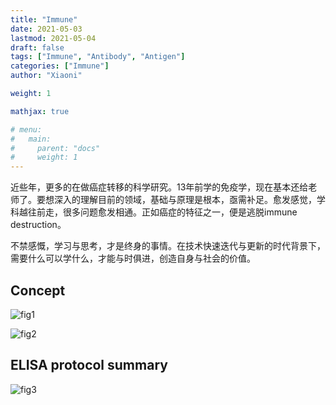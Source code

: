 ```yaml
---
title: "Immune"
date: 2021-05-03
lastmod: 2021-05-04
draft: false
tags: ["Immune", "Antibody", "Antigen"]
categories: ["Immune"]
author: "Xiaoni"

weight: 1

mathjax: true

# menu:
#   main:
#     parent: "docs"
#     weight: 1
---
```


近些年，更多的在做癌症转移的科学研究。13年前学的免疫学，现在基本还给老师了。要想深入的理解目前的领域，基础与原理是根本，亟需补足。愈发感觉，学科越往前走，很多问题愈发相通。正如癌症的特征之一，便是逃脱immune destruction。

不禁感慨，学习与思考，才是终身的事情。在技术快速迭代与更新的时代背景下，需要什么可以学什么，才能与时俱进，创造自身与社会的价值。

<!--more-->

## Concept
![fig1](fig1.jpeg)

![fig2](fig2.jpeg)

## ELISA protocol summary

![fig3](fig3.png)
